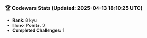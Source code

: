 ### 🏆 Codewars Stats (Updated: 2025-04-13 18:10:25 UTC)

- **Rank:** 8 kyu
- **Honor Points:** 3
- **Completed Challenges:** 1
